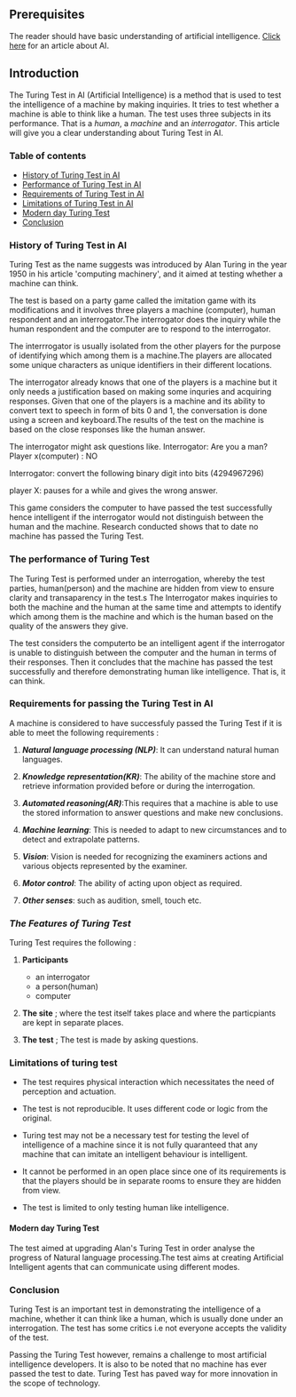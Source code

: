 ## Prerequisites
The reader should have basic understanding of artificial intelligence. [Click here](https://materiaalit.github.io/intro-to-ai/) for an article about AI.
## Introduction
The Turing Test in AI (Artificial Intelligence) is a method that is used to test the intelligence of a machine by making inquiries. It tries to test whether a machine is able to think like a human. The test uses three subjects in its performance. That is a *human*, a  *machine* and an *interrogator*.
This article will give you a clear understanding about Turing Test in AI.


### Table of contents
- [History of Turing Test in AI](#history-of-turing-test-in-ai)
- [Performance  of Turing Test in AI](#performance-of-turing-test-in-ai)
- [Requirements of Turing Test in AI](#requirements-of-turing-test-in-ai)
- [Limitations of Turing Test in AI](#limitations-of-turing-test-in-ai)
- [Modern day Turing Test](#modern-day-turing-test)
- [Conclusion](#conclusion)


### History of Turing Test in AI

Turing Test as the name suggests  was introduced by Alan Turing in the year 1950 in his article 'computing machinery',  and it aimed at testing whether a machine can think.

The test is based on a party game called the imitation game with its modifications and it involves three players a machine (computer), human respondent and an  interrogator.The interrogator does the inquiry  while the human respondent  and the computer are to respond to the interrogator. 

The interrrogator is usually isolated from the other players for the purpose of identifying which among them is a machine.The players are allocated some unique characters as unique identifiers in their different locations.

The interrogator already knows that one of the players is a machine but it only needs a justification based on making some inquries and acquiring responses.
Given that one of the players is a machine and its ability to convert text to speech in form of bits  0 and 1, the conversation is done using a screen and keyboard.The results of the test on the machine is based on the close responses like the human answer.

The interrogator might ask questions like.
Interrogator: Are you a man?
Player x(computer) : NO 

Interrogator: convert the following binary digit  into bits (4294967296)

player X: pauses for a while and gives the wrong answer.

This game considers the computer to have passed the test successfully hence intelligent if the interrogator would not distinguish between the human and the machine.
 Research conducted shows that to date no machine has passed the Turing Test.

### The performance of Turing Test 
The Turing Test is performed under an interrogation, whereby the test parties, human(person) and the machine are hidden from view to ensure clarity and transaparency in the test.s The Interrogator makes inquiries to both the machine and the human at the same time and attempts to identify which among them  is the machine and which is the human  based on the quality of the answers they give.

 The test  considers the computerto be an intelligent agent if the interrogator is unable to distinguish between the computer  and the human in terms of their responses.  Then it concludes that  the machine has passed the test successfully and therefore demonstrating human like intelligence. That is, it can think. 


### Requirements for passing the Turing Test in AI 
A machine is considered to have successfuly passed the Turing Test if it is able to meet the following requirements :
 1. ***Natural language processing (NLP)***: It can understand natural human languages.

 2. ***Knowledge representation(KR)***: The ability of the machine store and retrieve information provided before or during the interrogation.

 3. ***Automated reasoning(AR)***:This requires that a machine is able to use the stored information to answer questions and make new conclusions.
 
 4. ***Machine learning***: This is needed to adapt to new circumstances and to detect and extrapolate patterns.

 5. ***Vision***: Vision is needed for  recognizing  the examiners actions and various objects represented by the examiner.

 6. ***Motor control***: The ability of  acting upon object as required.

 7. ***Other senses***: such as audition, smell, touch etc.

 ### *The Features of  Turing Test*
 Turing Test requires the following : 

1. **Participants**
    - an interrogator 
    - a person(human)
    - computer

2. **The site** ;
 where the test itself takes place and  where the particpiants are kept in separate places.
3. **The test** ; The test is made by asking questions.  


 ### Limitations of turing test 
- The test  requires physical interaction which necessitates the need of perception and actuation.

-  The test is not reproducible. It uses different code or logic from the original.

- Turing test may not be a necessary test for testing the level of intelligence of a machine since it is not fully quaranteed that any machine that can imitate an intelligent behaviour is intelligent.

- It cannot be performed in an open place since one of its requirements is that the players should be in separate rooms to ensure they are hidden from view.

- The test is limited to only testing human like intelligence.

#### Modern day Turing Test 
The test aimed at upgrading Alan's Turing Test in order analyse the progress of Natural language processing.The test aims at creating Artificial Intelligent agents that can communicate using different modes. 

### Conclusion

Turing Test is an  important test in demonstrating the  intelligence of a machine,  whether it can think like a human, which is usually done  under an interrogation. 
The test has some critics i.e not everyone accepts the validity of the test.

Passing the Turing Test however,  remains a challenge to most artificial  intelligence developers. 
It is also to be noted that no machine has ever passed the test to date.
Turing Test has paved way  for more innovation in the scope of technology. 
